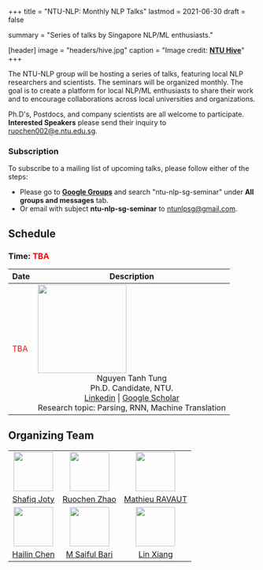 +++
title = "NTU-NLP: Monthly NLP Talks"
lastmod = 2021-06-30
draft = false

summary = "Series of talks by Singapore NLP/ML enthusiasts."

[header]
image = "headers/hive.jpg"
caption = "Image credit: [**NTU Hive**](https://www.dezeen.com/2015/03/10/thomas-heatherwick-textured-tower-balconies-cpg-consultants-learning-hub-nanyang-technological-university-singapore/)"
+++

The NTU-NLP group will be hosting a series of talks, featuring local NLP researchers and scientists. The seminars will be organized monthly. The goal is to create a platform for local NLP/ML enthusiasts to share their work and to encourage collaborations across local universities and organizations.

Ph.D's, Postdocs, and company scientists are all welcome to participate. **Interested Speakers** please send their inquiry to ruochen002@e.ntu.edu.sg.

### Subscription

To subscribe to a mailing list of upcoming talks, please follow either of the steps:
- Please go to [**Google Groups**](http://groups.google.com) and search "ntu-nlp-sg-seminar" under **All groups and messages** tab.
- Or email with subject **ntu-nlp-sg-seminar** to <ntunlpsg@gmail.com>.


## Schedule
### Time: <span style="color:red">TBA</span>
| Date | Description |
| ------ | ----------- |
|  <span style="color:red">TBA</span>  |  <img class="img-circle" style="width: 180px;" src="../../person/thomas.jpg"> <br> <center> Nguyen Tanh Tung <br> Ph.D. Candidate, NTU. <br> [Linkedin](https://www.linkedin.com/in/tungngthanh/) \|  [Google Scholar](https://scholar.google.com/citations?user=NkKC6zYAAAAJ&hl=en) <br> Research topic: Parsing, RNN, Machine Translation <br> |


## Organizing Team
|| | |
|:---: | :---: | :---: |
|<img class="img-circle" style="width: 80px;" src="../../person/shafiq.jpg"> | <img class="img-circle" style="width: 80px;" src="../../person/ruochen.jpg"> | <img class="img-circle" style="width: 80px;" src="../../person/ravaut.jpg"> |
| [Shafiq Joty](https://raihanjoty.github.io/)|[Ruochen Zhao](https://www.linkedin.com/in/esther-ruochen-zhao-855357150/)| [Mathieu RAVAUT](https://www.linkedin.com/in/mathieuravaut/) |
| <img class="img-circle" style="width: 80px;" src="../../person/ruochen.jpg"> | <img class="img-circle" style="width: 80px;" src="../../person/saiful.jpg">  | <img class="img-circle" style="width: 80px;" src="../../person/LinXiang.jpg"> |
| [Hailin Chen](https://www.linkedin.com/in/chenhailin/)  | [M Saiful Bari](https://sbmaruf.github.io) |[Lin Xiang](https://shawnlimn.github.io)|